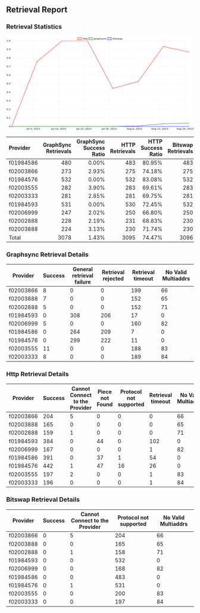 ## Retrieval Report
### Retrieval Statistics
<img src="https://raw.githubusercontent.com/data-preservation-programs/filplus-checker-assets/main/filecoin-project/filecoin-plus-large-datasets/issues/1716/1692866381823.png"/>

| Provider  | GraphSync Retrievals | GraphSync Success Ratio | HTTP Retrievals | HTTP Success Ratio | Bitswap Retrievals | Bitswap Success Ratio |
| :-------- | -------------------: | ----------------------: | --------------: | -----------------: | -----------------: | --------------------: |
| f01984586 |                  480 |                   0.00% |             483 |             80.95% |                483 |                 0.00% |
| f02003866 |                  273 |                   2.93% |             275 |             74.18% |                275 |                 0.00% |
| f01984576 |                  532 |                   0.00% |             532 |             83.08% |                532 |                 0.00% |
| f02003555 |                  282 |                   3.90% |             283 |             69.61% |                283 |                 0.00% |
| f02003333 |                  281 |                   2.85% |             281 |             69.75% |                281 |                 0.00% |
| f01984593 |                  531 |                   0.00% |             530 |             72.45% |                532 |                 0.00% |
| f02006999 |                  247 |                   2.02% |             250 |             66.80% |                250 |                 0.00% |
| f02002888 |                  228 |                   2.19% |             231 |             68.83% |                230 |                 0.00% |
| f02003888 |                  224 |                   3.13% |             230 |             71.74% |                230 |                 0.00% |
| Total     |                 3078 |                   1.43% |            3095 |             74.47% |               3096 |                 0.00% |

### Graphsync Retrieval Details
| Provider  | Success | General retrieval failure | Retrieval rejected | Retrieval timeout | No Valid Multiaddrs |
| --------- | ------- | ------------------------- | ------------------ | ----------------- | ------------------- |
| f02003866 | 8       | 0                         | 0                  | 199               | 66                  |
| f02003888 | 7       | 0                         | 0                  | 152               | 65                  |
| f02002888 | 5       | 0                         | 0                  | 152               | 71                  |
| f01984593 | 0       | 308                       | 206                | 17                | 0                   |
| f02006999 | 5       | 0                         | 0                  | 160               | 82                  |
| f01984586 | 0       | 264                       | 209                | 7                 | 0                   |
| f01984576 | 0       | 299                       | 222                | 11                | 0                   |
| f02003555 | 11      | 0                         | 0                  | 188               | 83                  |
| f02003333 | 8       | 0                         | 0                  | 189               | 84                  |

### Http Retrieval Details
| Provider  | Success | Cannot Connect to the Provider | Piece not Found | Protocol not supported | Retrieval timeout | No Valid Multiaddrs |
| --------- | ------- | ------------------------------ | --------------- | ---------------------- | ----------------- | ------------------- |
| f02003866 | 204     | 5                              | 0               | 0                      | 0                 | 66                  |
| f02003888 | 165     | 0                              | 0               | 0                      | 0                 | 65                  |
| f02002888 | 159     | 1                              | 0               | 0                      | 0                 | 71                  |
| f01984593 | 384     | 0                              | 44              | 0                      | 102               | 0                   |
| f02006999 | 167     | 0                              | 0               | 0                      | 1                 | 82                  |
| f01984586 | 391     | 0                              | 37              | 1                      | 54                | 0                   |
| f01984576 | 442     | 1                              | 47              | 16                     | 26                | 0                   |
| f02003555 | 197     | 2                              | 0               | 0                      | 1                 | 83                  |
| f02003333 | 196     | 0                              | 0               | 0                      | 1                 | 84                  |

### Bitswap Retrieval Details
| Provider  | Success | Cannot Connect to the Provider | Protocol not supported | No Valid Multiaddrs |
| --------- | ------- | ------------------------------ | ---------------------- | ------------------- |
| f02003866 | 0       | 5                              | 204                    | 66                  |
| f02003888 | 0       | 0                              | 165                    | 65                  |
| f02002888 | 0       | 1                              | 158                    | 71                  |
| f01984593 | 0       | 0                              | 532                    | 0                   |
| f02006999 | 0       | 0                              | 168                    | 82                  |
| f01984586 | 0       | 0                              | 483                    | 0                   |
| f01984576 | 0       | 1                              | 531                    | 0                   |
| f02003555 | 0       | 0                              | 200                    | 83                  |
| f02003333 | 0       | 0                              | 197                    | 84                  |
